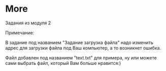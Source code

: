 # More
Задания из модуля 2



Примечание:

В задание под названием "Задание загрузка файла" надо изменить адрес для загрузки файла под Ваш компьютер, а то возникнет ошибка.

Файл добавлен под названием "text.txt" для примера, ну или можете сами выбрать файл, который Вам больше нравится:)

